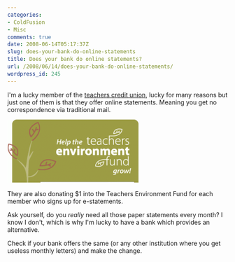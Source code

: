```yaml
---
categories:
- ColdFusion
- Misc
comments: true
date: 2008-06-14T05:17:37Z
slug: does-your-bank-do-online-statements
title: Does your bank do online statements?
url: /2008/06/14/does-your-bank-do-online-statements/
wordpress_id: 245
---
```


I'm a lucky member of the [teachers credit union](http://www.teacherscreditunion.com.au/), lucky for many reasons but just one of them is that they offer online statements. Meaning you get no correspondence via traditional mail.

![](/images/uploads/2008/06/animationtrunk-300x144.gif)

They are also donating $1 into the Teachers Environment Fund for each member who signs up for e-statements.

Ask yourself, do you _really_ need all those paper statements every month? I know I don't, which is why I'm lucky to have a bank which provides an alternative.

Check if your bank offers the same (or any other institution where you get useless monthly letters) and make the change.
